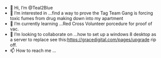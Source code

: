 - 👋 Hi, I’m @Teal2Blue
- 👀 I’m interested in ...find a way to prove the Tag Team Gang is forcing toxic fumes from drug making down into my apartment
- 🌱 I’m currently learning ...Red Cross Volunteer porcedure for proof of vac.
- 💞️ I’m looking to collaborate on ...how to set up a windows 8 desktop as a server to replace see this:https://gracedigital.com/pages/upgrade rip off.
- 📫 How to reach me ...

<!---
Teal2Blue/Teal2Blue is a ✨ special ✨ repository because its `README.md` (this file) appears on your GitHub profile.
You can click the Preview link to take a look at your changes.
--->
